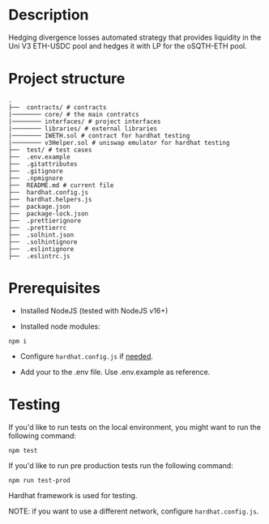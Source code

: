 # Description

Hedging divergence losses automated strategy that provides liquidity in the Uni V3 ETH-USDC pool and hedges it with LP for the oSQTH-ETH pool.

# Project structure

```
.
├──  contracts/ # contracts
|──────── core/ # the main contratcs
|──────── interfaces/ # project interfaces
|──────── libraries/ # external libraries
|──────── IWETH.sol # contract for hardhat testing
|──────── v3Helper.sol # uniswap emulator for hardhat testing
├──  test/ # test cases
├──  .env.example
├──  .gitattributes
├──  .gitignore
├──  .npmignore
├──  README.md # current file
├──  hardhat.config.js
├──  hardhat.helpers.js
├──  package.json
├──  package-lock.json
├──  .prettierignore
├──  .prettierrc
├──  .solhint.json
├──  .solhintignore
├──  .eslintignore
├──  .eslintrc.js
```

# Prerequisites

- Installed NodeJS (tested with NodeJS v16+)

- Installed node modules:

```
npm i
```

- Configure `hardhat.config.js` if [needed](https://hardhat.org/config/).

- Add your <YOUR ALCHEMY KEY> to the .env file. Use .env.example as reference.

# Testing

If you'd like to run tests on the local environment, you might want to run the following command:

```
npm test
```

If you'd like to run pre production tests run the following command:

```
npm run test-prod
```

Hardhat framework is used for testing.

NOTE: if you want to use a different network, configure `hardhat.config.js`.